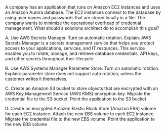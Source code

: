 A company has an application that runs on Amazon EC2 instances and uses an Amazon Aurora database. The EC2 instances connect to the database by using user names and passwords that are stored locally in a file. The company wants to minimize the operational overhead of credential management. What should a solutions architect do to accomplish this goal? 

A. Use AWS Secrets Manager. Turn on automatic rotation.
Explain: AWS Secrets Manager is a secrets management service that helps you protect access to your applications, services, and IT resources. This service enables you to rotate, manage, and retrieve database credentials, API keys, and other secrets throughout their lifecycle.

B. Use AWS Systems Manager Parameter Store. Turn on automatic rotation. 
Explain: parameter store does not support auto rotation, unless the customer writes it themselves,

C. Create an Amazon S3 bucket to store objects that are encrypted with an AWS Key Management Service (AWS KMS) encryption key. Migrate the credential file to the S3 bucket. Point the application to the S3 bucket. 

D. Create an encrypted Amazon Elastic Block Store (Amazon EBS) volume for each EC2 instance. Attach the new EBS volume to each EC2 instance. Migrate the credential file to the new EBS volume. Point the application to the new EBS volume